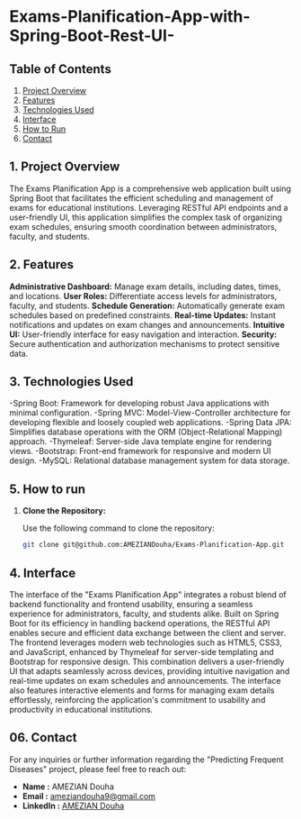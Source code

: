 # Exams-Planification-App-with-Spring-Boot-Rest-UI-


## Table of Contents

01. [Project Overview](#1-project-overview)
02. [Features](#2-features)
03. [Technologies Used](#3-technologies-used)
04. [Interface](#6-interface)
05. [How to Run](#7-how-to-run)
06. [Contact](#10-contact)

## 1. Project Overview
The Exams Planification App is a comprehensive web application built using Spring Boot that facilitates the efficient scheduling and management of exams for educational institutions. Leveraging RESTful API endpoints and a user-friendly UI, this application simplifies the complex task of organizing exam schedules, ensuring smooth coordination between administrators, faculty, and students.

## 2. Features 

**Administrative Dashboard:** Manage exam details, including dates, times, and locations.
**User Roles:** Differentiate access levels for administrators, faculty, and students.
**Schedule Generation:** Automatically generate exam schedules based on predefined constraints.
**Real-time Updates:** Instant notifications and updates on exam changes and announcements.
**Intuitive UI:** User-friendly interface for easy navigation and interaction.
**Security:** Secure authentication and authorization mechanisms to protect sensitive data.

## 3. Technologies Used

-Spring Boot: Framework for developing robust Java applications with minimal configuration.
-Spring MVC: Model-View-Controller architecture for developing flexible and loosely coupled web applications.
-Spring Data JPA: Simplifies database operations with the ORM (Object-Relational Mapping) approach.
-Thymeleaf: Server-side Java template engine for rendering views.
-Bootstrap: Front-end framework for responsive and modern UI design.
-MySQL: Relational database management system for data storage.

## 5. How to run
1. **Clone the Repository:**

   Use the following command to clone the repository:

   ```bash
   git clone git@github.com:AMEZIANDouha/Exams-Planification-App.git

## 4. Interface

   The interface of the "Exams Planification App" integrates a robust blend of backend functionality and frontend usability, ensuring a seamless experience for administrators, faculty, and students alike. Built on Spring Boot for its efficiency in handling backend operations, the RESTful API enables secure and efficient data exchange between the client and server. The frontend leverages modern web technologies such as HTML5, CSS3, and JavaScript, enhanced by Thymeleaf for server-side templating and Bootstrap for responsive design. This combination delivers a user-friendly UI that adapts seamlessly across devices, providing intuitive navigation and real-time updates on exam schedules and announcements. The interface also features interactive elements and forms for managing exam details effortlessly, reinforcing the application's commitment to usability and productivity in educational institutions.


## 06. Contact

For any inquiries or further information regarding the "Predicting Frequent Diseases" project, please feel free to reach out:

- **Name      :**    AMEZIAN Douha  
- **Email     :**   [ameziandouha9@gmail.com](ameziandouha9@gmail.com)  
- **LinkedIn  :**  [AMEZIAN Douha](https://www.linkedin.com/in/douha-amezian-033629280/)  

